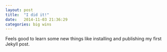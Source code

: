 ```yaml
---
layout: post
title:  "I did it!"
date:   2014-11-03 21:36:29
categories: big wins
---
```

Feels good to learn some new things like installing and publishing my first Jekyll post.